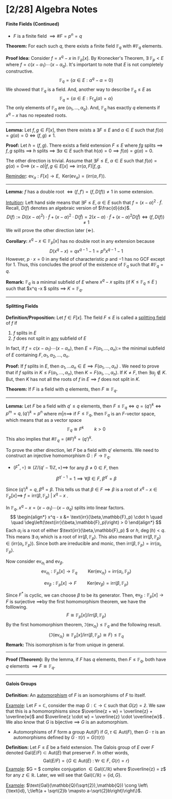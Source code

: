 # [2/28] Algebra Notes

#### Finite Fields (Continued)

- $F$ is a finite field $\implies \# F = p^n = q$

**Theorem:** For each such $q$, there exists a finite field $\mathbb{F}_q$ with $\# \mathbb{F}_q$ elements. 

**Proof Idea:** Consider $f = x^q - x$ in $\mathbb{F}_p[x]$. By Kronecker's Theorem, $\exists\;\mathbb{F}_p < E$ where $f = c(x-\alpha_1) \cdots (x-\alpha_q)$. It's important to note that $E$ is not completely constructive. 
$$
\mathbb{F}_q = \{\alpha \in E : \alpha^q - \alpha = 0\}
$$
We showed that $\mathbb{F}_q$ is a field. And, another way to describe $\mathbb{F}_q \leq E$ as 
$$
\mathbb{F}_q = \{\alpha \in E : \text{Fr}_q (\alpha) = \alpha\}
$$
The only elements of $\mathbb{F}_q$ are $\{\alpha_1, \dots, \alpha_q\}$. And, $\mathbb{F}_q$ has exactly $q$ elements if $x^q - x$ has no repeated roots. 

---

**Lemma:** Let $f,g \in F[x]$, then there exists a $\exists F \leq E$ and $\alpha \in E$ such that $f(\alpha) = g(\alpha) = 0 \iff (f,g) \neq 1$.  

**Proof:** Let $h = (f,g)$. There exists a field extension $F \leq E$ where $fg$ splits $\implies$ $f,g$ splits $\implies$ $h$ splits $\implies$ $\exists \alpha \in E$ such that $h(\alpha) = 0 \implies f(\alpha) = g(\alpha) = 0$.

The other direction is trivial. Assume that $\exists F \leq E$, $\alpha \in E$ such that $f(\alpha) = g(\alpha) = 0 \implies$ $(x-\alpha ) | f,g \in E[x] \implies \text{irr}(\alpha,F) | f,g$. 

<u>Reminder</u>: $\text{ev}_\alpha : F[x] \rightarrow E$, $\;\text{Ker}(\text{ev}_\alpha) = (\text{irr}(\alpha, F))$. 

---

**Lemma:** $f$ has a double root $\iff (f,f') = (f,D(f)) \neq 1$ in some extension.

<u>Intuition</u>: Left hand side means that $\exists F \leq E, \; \alpha \in E$ such that $f = (x-\alpha)^2 \cdot \tilde{f}$. Recall, $D(f)$ denotes an algebraic version of $\frac{d}{dx}$. 
$$
D(f) := D\left((x-\alpha)^2\right) \cdot \tilde{f} + (x-\alpha)^2 \cdot D(\tilde{f}) = 2(x-\alpha) \cdot \tilde{f} + (x-\alpha)^2 D(\tilde{f}) \iff (f,D(f)) \neq 1
$$
We will prove the other direction later ($\Longleftarrow$).

**Corollary:** $x^q - x \in \mathbb{F}_p[x]$ has no double root in any extension because
$$
D(x^q - x) = qx^{q-1} - 1 = p^n x^{q-1} - 1
$$
However, $p \cdot x = 0$ in any field of characteristic $p$ and $-1$ has no GCF except for $1$. Thus, this concludes the proof of the existence of $\mathbb{F}_q$ such that $\#\mathbb{F}_q = q$. 

**Remark:** $\mathbb{F}_q$ is a minimal subfield of $E$ where $x^q - x$ splits (if $K \leq \mathbb{F}_q \leq E$ ) such that $x^q -x $ splits $\implies$ $K = \mathbb{F}_q$. 

---

#### Splitting Fields

**Definition/Proposition:** Let $f \in F[x]$. The field $F \leq E$ is called a <u>splitting field</u> of $f$ if

1. $f$ splits in $E$ 
2. $f$ does not split in <u>any</u> subfield of $E$ 

In fact, if $f = c (x-\alpha_1) \cdots (x-\alpha_n)$, then $E = F(\alpha_1, \dots, \alpha_n) :=$ the minimal subfield of $E$ containing $F, \alpha_1, \alpha_2, \dots, \alpha_n$.  

**Proof:** If $f$ splits in $E$, then $\alpha_1, \dots \alpha_n \in E \implies F(\alpha_1, \dots, \alpha_n)$ . We need to prove that if $f$ splits in $K \leq F(\alpha_1, \dots, \alpha_n)$, then $K = F(\alpha_1,\dots,\alpha_n)$. If $K \neq F$, then $\exists \alpha_j \notin K$. But, then $K$ has not all the roots of $f$ in $E \implies f$ does not split in $K$. 

**Theorem:** If $F$ is a field with $q$ elements, then $F \cong \mathbb{F}_q$. 

---

**Lemma:** Let $F$ be a field with $q' \leq q$ elements, then $F \leq \mathbb{F}_q \iff q = (q')^k \iff p^m = q, (q')^k = p^n$ where $m | n \implies$ if $F \leq \mathbb{F}_q$, then $\mathbb{F}_q$ is an $F$-vector space, which means that as a vector space
$$
\mathbb{F}_q \cong F^k \quad \quad k > 0
$$
This also implies that $\# \mathbb{F}_q = (\# F)^k = (q')^k$. 

To prove the other direction, let $F$ be a field with $q'$ elements. We need to construct an injective homomorphism $G: F \rightarrow \mathbb{F}_q$. 

- $(F^*, \circ) \cong \left(\mathbb{Z}/(q'-1) \mathbb{Z}, +\right) \implies$ for any $\beta \neq 0 \in F$, then

$$
\beta^{q' - 1} = 1 \implies \forall \beta \in F, \;\beta^{q'} = \beta
$$

 Since $(q')^k = q, \;\beta^q = \beta$. This tells us that $\beta \in F \implies \beta$ is a root of $x^q - x \in \mathbb{F}_p[x] \implies$ $f = \text{irr}(\beta,\mathbb{F}_p) \;|\; x^q - x$ . 

In $\mathbb{F}_q$, $x^q - x = (x- \alpha_1) \cdots (x-\alpha_q)$ splits into linear factors. 
$$
\begin{align*}
x^q - x &= \text{irr}(\beta,\mathbb{F}_p) \cdot h \quad \quad \deg\left(\text{irr}(\beta,\mathbb{F}_p)\right) > 0
\end{align*}
$$
Each $\alpha_i$ is a root of either $\text{irr}(\beta,\mathbb{F}_p) $ or $h, \;\deg(h) < q$. This means $\exists \; \alpha_i$ which is a root of $\text{irr}(\beta,\mathbb{F}_p)$. This also means that $\text{irr}(\beta,\mathbb{F}_p) \in \left(\text{irr}(\alpha_i,\mathbb{F}_p)\right)$. Since both are irreducible and monic, then $\text{irr}(\beta,\mathbb{F}_p) = \text{irr}(\alpha_i,\mathbb{F}_p)$. 

Now consider $\text{ev}_{\alpha_i}$ and $\text{ev}_{\beta}$.
$$
\text{ev}_{\alpha_i} : \mathbb{F}_p[x] \rightarrow \mathbb{F}_q \quad \quad \text{Ker} (\text{ev}_{\alpha_i}) = \text{irr}(\alpha_i,\mathbb{F}_p)
$$

$$
\text{ev}_{\beta} : \mathbb{F}_p[x] \rightarrow F \quad \quad \text{Ker}(\text{ev}_\beta) = \text{irr}\left(\beta,\mathbb{F}_p\right)
$$

Since $F^*$ is cyclic, we can choose $\beta$ to be its generator. Then, $\text{ev}_{\beta} : \mathbb{F}_p[x] \rightarrow F$ is surjective $\implies$by the first homomorphism theorem, we have the folllowing. 
$$
F \cong \mathbb{F}_p[x] / \text{irr}\left(\beta,\mathbb{F}_p\right)
$$
By the first homomorphism theorem, $\Im(\text{ev}_{\alpha_i}) \leq \mathbb{F}_q$ and the following result.
$$
\big(\Im(\text{ev}_{\alpha_i}) \cong \mathbb{F}_p[x] / \text{irr}\left(\beta,\mathbb{F}_p\right) \cong F \big) \leq \mathbb{F}_q
$$
**Remark:** This isomorphism is far from unique in general. 

---

**Proof (Theorem):** By the lemma, if $F$ has $q$ elements, then $F \leq \mathbb{F}_q$, both have $q$ elements $\implies F \cong \mathbb{F}_q$. 

---

#### Galois Groups

**Definition:** An <u>automorphism</u> of $F$ is an isomorphisms of $F$ to itself. 

<u>Example</u>: Let $F = \mathbb{C}$, consider the map $G: \mathbb{C} \rightarrow \mathbb{C}$ such that $G(z) = \bar{z}$. We saw that this is a homomorphisms since $\overline{z + w} = \overline{z} + \overline{w}$ and $\overline{z \cdot w} = \overline{z} \cdot \overline{w}$ . We also know that $G$ is bijective $\implies$ $G$ is an automorphism.

- Automorphisms of $F$ form a group $\text{Aut}(F)$ if $G,\tau \in \text{Aut}(F)$, then $G \cdot \tau$ is an automorphisms defined by $G \cdot \tau (r) = G(\tau(r))$

**Definition:** Let $F \leq E$ be a field extension. The Galois group of $E$ over $F$ denoted $\text{Gal} (E/F) \subset \text{Aut}(E)$ that preserve $F$. In other words,
$$
\text{Gal}(E/F) = \{G \in \text{Aut}(E) \;: \;\forall r \in F, \; G(r) = r\}
$$
<u>Example</u>: $G = $ complex conjugation $\in \text{Gal}(\mathbb{C}/\mathbb{R})$ where $\overline{z} = z$ for any $z \in \mathbb{R}$. Later, we will see that $\text{Gal}(\mathbb{C}/\mathbb{R}) = \{\text{id}, G\}$. 

<u>Example</u>: $\text{Gal}(\mathbb{Q}(\sqrt{2}),\mathbb{Q}) \cong \left\{\text{id}, \;\left(a + \sqrt{2}b \mapsto a-\sqrt{2}b\right)\right\}$. 